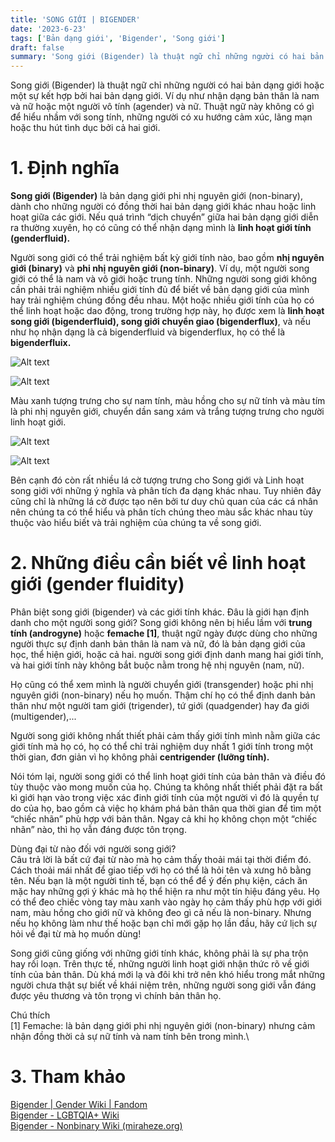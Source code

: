```yaml
---
title: 'SONG GIỚI | BIGENDER'
date: '2023-6-23'
tags: ['Bản dạng giới', 'Bigender', 'Song giới']
draft: false
summary: 'Song giới (Bigender) là thuật ngữ chỉ những người có hai bản dạng giới hoặc một sự kết hợp bởi hai bản dạng giới.'
---
```


Song giới (Bigender) là thuật ngữ chỉ những người có hai bản dạng giới hoặc một sự kết hợp bởi hai bản dạng giới. Ví dụ như nhận dạng bản thân là nam và nữ hoặc một người vô tính (agender) và nữ. Thuật ngữ này không có gì để hiểu nhầm với song tính, những người có xu hướng cảm xúc, lãng mạn hoặc thu hút tình dục bởi cả hai giới.

# **1. Định nghĩa**

**Song giới (Bigender)** là bản dạng giới phi nhị nguyên giới (non-binary), dành cho những người có đồng thời hai bản dạng giới khác nhau hoặc linh hoạt giữa các giới. Nếu quá trình “dịch chuyển” giữa hai bản dạng giới diễn ra thường xuyên, họ có cũng có thể nhận dạng mình là **linh hoạt giới tính (genderfluid).**

Người song giới có thể trải nghiệm bất kỳ giới tính nào, bao gồm **nhị nguyên giới (binary)** và **phi nhị nguyên giới (non-binary)**. Ví dụ, một người song giới có thể là nam và vô giới hoặc trung tính. Những người song giới không cần phải trải nghiệm nhiều giới tính đủ để biết về bản dạng giới của mình hay trải nghiệm chúng đồng đều nhau. Một hoặc nhiều giới tính của họ có thể linh hoạt hoặc dao động, trong trường hợp này, họ được xem là **linh hoạt song giới (bigenderfluid), song giới chuyển giao (bigenderflux)**, và nếu như họ nhận dạng là cả bigenderfluid và bigenderflux, họ có thể là **bigenderfluix.**

![Alt text](/static/images/BIGENDER/Bigender_Flag.png 'Cờ tự hào phổ biến của Bigender')

![Alt text](/static/images/BIGENDER/Bigender_symbol.png 'Kí hiệu của Song giới')

Màu xanh tượng trưng cho sự nam tính, màu hồng cho sự nữ tính và màu tím là phi nhị nguyên giới, chuyển dần sang xám và trắng tượng trưng cho người linh hoạt giới.

![Alt text](/static/images/BIGENDER/1.png 'Cờ tự hào phổ biến khác của Bigender')

![Alt text](/static/images/BIGENDER/2.png 'Cờ tự hào phổ biến khác của Bigender')

Bên cạnh đó còn rất nhiều lá cờ tượng trưng cho Song giới và Linh hoạt song giới với những ý nghĩa và phân tích đa dạng khác nhau. Tuy nhiên đây cũng chỉ là những lá cờ được tạo nên bởi tư duy chủ quan của các cá nhân nên chúng ta có thể hiểu và phân tích chúng theo màu sắc khác nhau tùy thuộc vào hiểu biết và trải nghiệm của chúng ta về song giới.

# **2. Những điều cần biết về linh hoạt giới (gender fluidity)**

Phân biệt song giới (bigender) và các giới tính khác. Đâu là giới hạn định danh cho một người song giới?
Song giới không nên bị hiểu lầm với **trung tính (androgyne)** hoặc **femache [1]**, thuật ngữ ngày được dùng cho những người thực sự định danh bản thân là nam và nữ, đó là bản dạng giới của học, thể hiện giới, hoặc cả hai. người song giới định danh mang hai giới tính, và hai giới tính này không bắt buộc nằm trong hệ nhị nguyên (nam, nữ).

Họ cũng có thể xem mình là người chuyển giới (transgender) hoặc phi nhị nguyên giới (non-binary) nếu họ muốn. Thậm chí họ có thể định danh bản thân như một người tam giới (trigender), tứ giới (quadgender) hay đa giới (multigender),...

Người song giới không nhất thiết phải cảm thấy giới tính mình nằm giữa các giới tính mà họ có, họ có thể chỉ trải nghiệm duy nhất 1 giới tính trong một thời gian, đơn giản vì họ không phải **centrigender (lưỡng tính).**

Nói tóm lại, người song giới có thể linh hoạt giới tính của bản thân và điều đó tùy thuộc vào mong muốn của họ. Chúng ta không nhất thiết phải đặt ra bất kì giới hạn vào trong việc xác đinh giới tính của một người vì đó là quyền tự do của họ, bao gồm cả việc họ khám phá bản thân qua thời gian để tìm một “chiếc nhãn” phù hợp với bản thân. Ngay cả khi họ không chọn một “chiếc nhãn” nào, thì họ vẫn đáng được tôn trọng.

Dùng đại từ nào đối với người song giới?\
Câu trả lời là bất cứ đại từ nào mà họ cảm thấy thoải mái tại thời điểm đó. Cách thoải mái nhất để giao tiếp với họ có thể là hỏi tên và xưng hô bằng tên. Nếu bạn là một người tinh tế, bạn có thể để ý đến phụ kiện, cách ăn mặc hay những gợi ý khác mà họ thể hiện ra như một tín hiệu đáng yêu. Họ có thể đeo chiếc vòng tay màu xanh vào ngày họ cảm thấy phù hợp với giới nam, màu hồng cho giới nữ và không đeo gì cả nếu là non-binary. Nhưng nếu họ không làm như thế hoặc bạn chỉ mới gặp họ lần đầu, hãy cứ lịch sự hỏi về đại từ mà họ muốn dùng!

Song giới cũng giống với những giới tính khác, không phải là sự pha trộn hay rối loạn. Trên thực tế, những người linh hoạt giới nhận thức rõ về giới tính của bản thân. Dù khá mới lạ và đôi khi trở nên khó hiểu trong mắt những người chưa thật sự biết về khái niệm trên, những người song giới vẫn đáng được yêu thương và tôn trọng vì chính bản thân họ.

Chú thích\
[1] Femache: là bản dạng giới phi nhị nguyên giới (non-binary) nhưng cảm nhận đồng thời cả sự nữ tính và nam tính bên trong mình.\

# **3. Tham khảo**

[Bigender | Gender Wiki | Fandom](https://gender.fandom.com/wiki/Bigender)\
[Bigender - LGBTQIA+ Wiki](https://www.lgbtqia.wiki/wiki/Bigender)\
[Bigender - Nonbinary Wiki (miraheze.org)](https://nonbinary.miraheze.org/wiki/Bigender)
